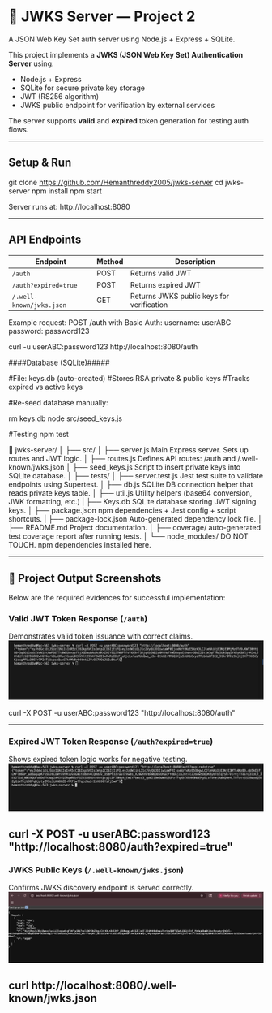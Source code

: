 # 🔐 JWKS Server — Project 2


A JSON Web Key Set auth server using Node.js + Express + SQLite.

This project implements a **JWKS (JSON Web Key Set) Authentication Server** using:
- Node.js + Express  
- SQLite for secure private key storage  
- JWT (RS256 algorithm)  
- JWKS public endpoint for verification by external services  

The server supports **valid** and **expired** token generation for testing auth flows.

---

## Setup & Run


git clone https://github.com/Hemanthreddy2005/jwks-server
cd jwks-server
npm install
npm start


Server runs at:
http://localhost:8080


---

## API Endpoints

| Endpoint | Method | Description |
|---------|--------|-------------|
| `/auth` | POST | Returns valid JWT |
| `/auth?expired=true` | POST | Returns expired JWT |
| `/.well-known/jwks.json` | GET | Returns JWKS public keys for verification |

Example request:
POST /auth with Basic Auth:
    username: userABC
    password: password123

curl -u userABC:password123 http://localhost:8080/auth



####Database (SQLite)#####

#File: keys.db (auto-created)
#Stores RSA private & public keys
#Tracks expired vs active keys

#Re-seed database manually:

rm keys.db
node src/seed_keys.js

#Testing
npm test


📁 jwks-server/
│
├── src/
│   ├── server.js         Main Express server. Sets up routes and JWT logic.
│   ├── routes.js         Defines API routes: /auth and /.well-known/jwks.json
│   ├── seed_keys.js      Script to insert private keys into SQLite database.
│
├── tests/
│   ├── server.test.js    Jest test suite to validate endpoints using Supertest.
│
├── db.js                 SQLite DB connection helper that reads private keys table.
│
├── util.js               Utility helpers (base64 conversion, JWK formatting, etc.)
|
├── Keys.db               SQLite database storing JWT signing keys.
│
├── package.json          npm dependencies + Jest config + script shortcuts.
|
├── package-lock.json     Auto-generated dependency lock file.
│
├── README.md             Project documentation.
│
├── coverage/             auto-generated test coverage report after running tests.
│
└── node_modules/         DO NOT TOUCH. npm dependencies installed here.



---

## 📸 Project Output Screenshots

Below are the required evidences for successful implementation:

### Valid JWT Token Response (`/auth`)
Demonstrates valid token issuance with correct claims.
![Valid Token](./screenshots/auth_valid.png)

curl -X POST -u userABC:password123 "http://localhost:8080/auth"

---

###  Expired JWT Token Response (`/auth?expired=true`)
Shows expired token logic works for negative testing.
![Expired Token](./screenshots/auth_expired.png)

curl -X POST -u userABC:password123 "http://localhost:8080/auth?expired=true"
---

###  JWKS Public Keys (`/.well-known/jwks.json`)
Confirms JWKS discovery endpoint is served correctly.
![JWKS](./screenshots/jwks.png)

curl http://localhost:8080/.well-known/jwks.json
---